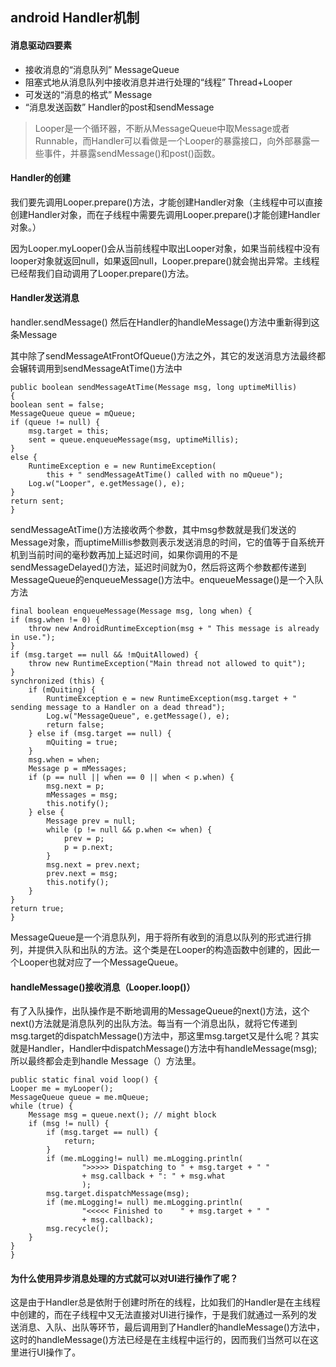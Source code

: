 ## android Handler机制
#### 消息驱动四要素
* 接收消息的“消息队列”                                                            MessageQueue
* 阻塞式地从消息队列中接收消息并进行处理的“线程”             Thread+Looper
* 可发送的“消息的格式”                                                            Message
* “消息发送函数”                                                                       Handler的post和sendMessage

> Looper是一个循环器，不断从MessageQueue中取Message或者Runnable，而Handler可以看做是一个Looper的暴露接口，向外部暴露一些事件，并暴露sendMessage()和post()函数。

#### Handler的创建
我们要先调用Looper.prepare()方法，才能创建Handler对象（主线程中可以直接创建Handler对象，而在子线程中需要先调用Looper.prepare()才能创建Handler对象。）

因为Looper.myLooper()会从当前线程中取出Looper对象，如果当前线程中没有looper对象就返回null，如果返回null，Looper.prepare()就会抛出异常。主线程已经帮我们自动调用了Looper.prepare()方法。

#### Handler发送消息
handler.sendMessage()        然后在Handler的handleMessage()方法中重新得到这条Message

其中除了sendMessageAtFrontOfQueue()方法之外，其它的发送消息方法最终都会辗转调用到sendMessageAtTime()方法中 

    public boolean sendMessageAtTime(Message msg, long uptimeMillis)  
    {  
    boolean sent = false;  
    MessageQueue queue = mQueue;  
    if (queue != null) {  
        msg.target = this;  
        sent = queue.enqueueMessage(msg, uptimeMillis);  
    }  
    else {  
        RuntimeException e = new RuntimeException(  
            this + " sendMessageAtTime() called with no mQueue");  
        Log.w("Looper", e.getMessage(), e);  
    }  
    return sent;  
    }  

sendMessageAtTime()方法接收两个参数，其中msg参数就是我们发送的Message对象，而uptimeMillis参数则表示发送消息的时间，它的值等于自系统开机到当前时间的毫秒数再加上延迟时间，如果你调用的不是sendMessageDelayed()方法，延迟时间就为0，然后将这两个参数都传递到MessageQueue的enqueueMessage()方法中。enqueueMessage()是一个入队方法

    final boolean enqueueMessage(Message msg, long when) {  
    if (msg.when != 0) {  
        throw new AndroidRuntimeException(msg + " This message is already in use.");  
    }  
    if (msg.target == null && !mQuitAllowed) {  
        throw new RuntimeException("Main thread not allowed to quit");  
    }  
    synchronized (this) {  
        if (mQuiting) {  
            RuntimeException e = new RuntimeException(msg.target + " sending message to a Handler on a dead thread");  
            Log.w("MessageQueue", e.getMessage(), e);  
            return false;  
        } else if (msg.target == null) {  
            mQuiting = true;  
        }  
        msg.when = when;  
        Message p = mMessages;  
        if (p == null || when == 0 || when < p.when) {  
            msg.next = p;  
            mMessages = msg;  
            this.notify();  
        } else {  
            Message prev = null;  
            while (p != null && p.when <= when) {  
                prev = p;  
                p = p.next;  
            }  
            msg.next = prev.next;  
            prev.next = msg;  
            this.notify();  
        }  
    }  
    return true;  
    }  

MessageQueue是一个消息队列，用于将所有收到的消息以队列的形式进行排列，并提供入队和出队的方法。这个类是在Looper的构造函数中创建的，因此一个Looper也就对应了一个MessageQueue。

#### handleMessage()接收消息（Looper.loop()）
有了入队操作，出队操作是不断地调用的MessageQueue的next()方法，这个next()方法就是消息队列的出队方法。每当有一个消息出队，就将它传递到msg.target的dispatchMessage()方法中，那这里msg.target又是什么呢？其实就是Handler，Handler中dispatchMessage()方法中有handleMessage(msg); 所以最终都会走到handle Message（）方法里。

    public static final void loop() {  
    Looper me = myLooper();  
    MessageQueue queue = me.mQueue;  
    while (true) {  
        Message msg = queue.next(); // might block  
        if (msg != null) {  
            if (msg.target == null) {  
                return;  
            }  
            if (me.mLogging!= null) me.mLogging.println(  
                    ">>>>> Dispatching to " + msg.target + " "  
                    + msg.callback + ": " + msg.what  
                    );  
            msg.target.dispatchMessage(msg);  
            if (me.mLogging!= null) me.mLogging.println(  
                    "<<<<< Finished to    " + msg.target + " "  
                    + msg.callback);  
            msg.recycle();  
        }  
    }  
    }  


#### 为什么使用异步消息处理的方式就可以对UI进行操作了呢？

这是由于Handler总是依附于创建时所在的线程，比如我们的Handler是在主线程中创建的，而在子线程中又无法直接对UI进行操作，于是我们就通过一系列的发送消息、入队、出队等环节，最后调用到了Handler的handleMessage()方法中，这时的handleMessage()方法已经是在主线程中运行的，因而我们当然可以在这里进行UI操作了。